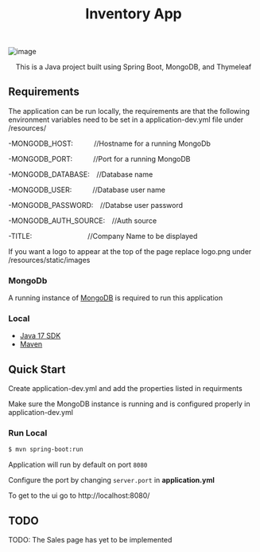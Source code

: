 <h1 align="center"> Inventory App </h1> <br>

![image](https://github.com/user-attachments/assets/1d876789-da93-4c3f-a634-ab3b1709380e)


<p align="center">
  This is a Java project built using Spring Boot, MongoDB, and Thymeleaf
</p>

## Requirements
The application can be run locally, the requirements are that the following environment variables need to be set in a application-dev.yml file under /resources/

-MONGODB_HOST:&emsp;&emsp;&emsp;//Hostname for a running MongoDb

-MONGODB_PORT:&emsp;&emsp;&emsp;//Port for a running MongoDB

-MONGODB_DATABASE:&emsp;//Database name

-MONGODB_USER:&emsp;&emsp;&emsp;//Database user name

-MONGODB_PASSWORD:&emsp;//Databse user password

-MONGODB_AUTH_SOURCE:&emsp;//Auth source

-TITLE:&emsp;&emsp;&emsp;&emsp;&emsp;&emsp;&emsp;&emsp;//Company Name to be displayed

If you want a logo to appear at the top of the page replace logo.png under /resources/static/images


### MongoDb
A running instance of [MongoDB](https://www.mongodb.com/) is required to run this application

### Local
* [Java 17 SDK](https://openjdk.org/projects/jdk/17/)
* [Maven](https://maven.apache.org/download.cgi)

## Quick Start
Create application-dev.yml and add the properties listed in requirments

Make sure the MongoDB instance is running and is configured properly in application-dev.yml

### Run Local
```bash
$ mvn spring-boot:run
```

Application will run by default on port `8080`

Configure the port by changing `server.port` in __application.yml__

To get to the ui go to http://localhost:8080/


## TODO
TODO: The Sales page has yet to be implemented
